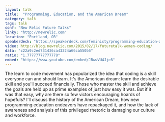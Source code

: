 ```yaml
---
layout: talk
title:  "Programming, Education, and the American Dream"
category: talk
tags: talk
conf: "New Relic Future Talks"
linky: "http://newrelic.com"
location: "Portland, OR"
speakerdeck: "https://speakerdeck.com/feministy/programming-education-and-the-american-dream-1"
video: http://blog.newrelic.com/2015/02/17/futuretalk-women-coding/
data: "c22a9c2ed731436ca43324a66ca550b6"
ratio: "1.77777777777778"
embed: "https://www.youtube.com/embed/JBwwVU4Jje8"
---
```


The learn to code movement has popularized the idea that coding is a skill everyone can and should learn. It's the American dream: learn the desirable skill and you'll succeed financially. Those who master the skill and achieve the goals are held up as prime examples of just how easy it was. But if it was that easy, why are there so few victors encouraging hoards of hopefuls? I'll discuss the history of the American Dream, how new programming education endeavors have repackaged it, and how the lack of awareness and analysis of this privileged rhetoric is damaging our culture and workforce.

